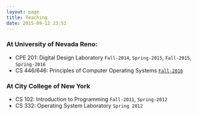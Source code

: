 ```yaml
---
layout: page
title: Teaching
date: 2015-09-12 23:51
---
```

### At University of Nevada Reno:
- CPE 201: Digital Design Laboratory `Fall-2014`, `Spring-2015`, `Fall-2015`, `Spring-2016`
- CS 446/646: Principles of Computer Operating Systems [`Fall-2016`](cs446-646-fall-2016.html)

### At City College of New York
- CS 102: Introduction to Programming  `Fall-2011`, `Spring-2012`
- CS 332: Operating System Laboratory `Spring 2012`

